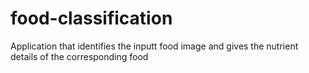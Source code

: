# food-classification
Application that identifies the inputt food image and gives the nutrient details of the corresponding food

